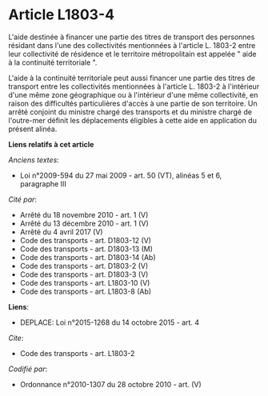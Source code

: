 # Article L1803-4

L'aide destinée à financer une partie des titres de transport des personnes résidant dans l'une des collectivités mentionnées
à l'article L. 1803-2 entre leur collectivité de résidence et le territoire métropolitain est appelée " aide à la continuité
territoriale ".

L'aide à la continuité territoriale peut aussi financer une partie des titres de transport entre les collectivités
mentionnées à l'article L. 1803-2 à l'intérieur d'une même zone géographique ou à l'intérieur d'une même collectivité, en
raison des difficultés particulières d'accès à une partie de son territoire. Un arrêté conjoint du ministre chargé des
transports et du ministre chargé de l'outre-mer définit les déplacements éligibles à cette aide en application du présent
alinéa.

**Liens relatifs à cet article**

_Anciens textes_:

  - Loi n°2009-594 du 27 mai 2009 - art. 50 (VT), alinéas 5 et 6, paragraphe III

_Cité par_:

  - Arrêté du 18 novembre 2010 - art. 1 (V)
  - Arrêté du 13 décembre 2010 - art. 1 (V)
  - Arrêté du 4 avril 2017 (V)
  - Code des transports - art. D1803-12 (V)
  - Code des transports - art. D1803-13 (M)
  - Code des transports - art. D1803-14 (Ab)
  - Code des transports - art. D1803-2 (V)
  - Code des transports - art. D1803-3 (V)
  - Code des transports - art. L1803-10 (V)
  - Code des transports - art. L1803-8 (Ab)

**Liens**:

  - DEPLACE: Loi n°2015-1268 du 14 octobre 2015 - art. 4

_Cite_:

  - Code des transports - art. L1803-2

_Codifié par_:

  - Ordonnance n°2010-1307 du 28 octobre 2010 - art. (V)
